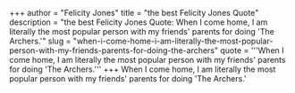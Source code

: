 +++
author = "Felicity Jones"
title = "the best Felicity Jones Quote"
description = "the best Felicity Jones Quote: When I come home, I am literally the most popular person with my friends' parents for doing 'The Archers.'"
slug = "when-i-come-home-i-am-literally-the-most-popular-person-with-my-friends-parents-for-doing-the-archers"
quote = '''When I come home, I am literally the most popular person with my friends' parents for doing 'The Archers.'''
+++
When I come home, I am literally the most popular person with my friends' parents for doing 'The Archers.'
